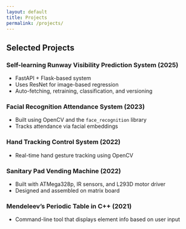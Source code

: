 ```yaml
---
layout: default
title: Projects
permalink: /projects/
---
```


## Selected Projects

### Self-learning Runway Visibility Prediction System (2025)  
- FastAPI + Flask-based system  
- Uses ResNet for image-based regression  
- Auto-fetching, retraining, classification, and versioning

### Facial Recognition Attendance System (2023)  
- Built using OpenCV and the `face_recognition` library  
- Tracks attendance via facial embeddings

### Hand Tracking Control System (2022)  
- Real-time hand gesture tracking using OpenCV

### Sanitary Pad Vending Machine (2022)  
- Built with ATMega328p, IR sensors, and L293D motor driver  
- Designed and assembled on matrix board

### Mendeleev’s Periodic Table in C++ (2021)  
- Command-line tool that displays element info based on user input
